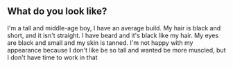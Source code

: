## What do you look like?

I'm a tall and middle-age boy, I have an average build. My hair is black and short, and it isn't straight. I have beard and it's black like my hair. My eyes are black and small and my skin is tanned. I'm not happy with my appearance because I don't like be so tall and wanted be more muscled, but I don't have time to work in that
